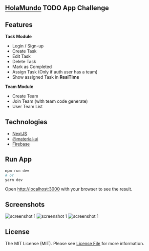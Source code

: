 ## [HolaMundo](https://www.youtube.com/watch?v=jaxjtywrG2A) TODO App Challenge

## Features

**Task Module**
- Login / Sign-up
- Create Task
- Edit Task
- Delete Task
- Mark as Completed
- Assign Task (Only if auth user has a team)
- Show assigned Task in **RealTime**

**Team Module**
- Create Team
- Join Team (with team code generate)
- User Team List 

## Technologies

- [NextJS](https://nextjs.org) 
- [@material-ui](https://material-ui.com)
- [Firebase](https://firebase.google.com)

## Run App

```bash
npm run dev
# or
yarn dev
```

Open [http://localhost:3000](http://localhost:3000) with your browser to see the result.

## Screenshots
<img src="https://raw.githubusercontent.com/jrgarciadev/nextjs-todo-list/master/public/screenshot1.png" alt="screenshot 1" />
<img src="https://raw.githubusercontent.com/jrgarciadev/nextjs-todo-list/master/public/screenshot2.png" alt="screenshot 1" />
<img src="https://raw.githubusercontent.com/jrgarciadev/nextjs-todo-list/master/public/screenshot3.png" alt="screenshot 1" />

## License

The MIT License (MIT). Please see [License File](license.md) for more information.